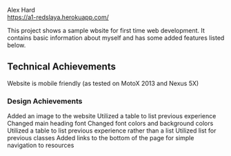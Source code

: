Alex Hard  
https://a1-redslaya.herokuapp.com/

This project shows a sample wbsite for first time web development. It contains basic information about myself and has some added features listed below.

## Technical Achievements
Website is mobile friendly (as tested on MotoX 2013 and Nexus 5X)

### Design Achievements
Added an image to the website
Utilized a table to list previous experience
Changed main heading font
Changed font colors and background colors
Utilized a table to list previous experience rather than a list
Utilized list for previous classes
Added links to the bottom of the page for simple navigation to resources




